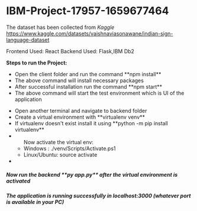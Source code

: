 # IBM-Project-17957-1659677464

The dataset has been collected from _Kaggle_ https://www.kaggle.com/datasets/vaishnaviasonawane/indian-sign-language-dataset

Frontend Used: React
Backend Used: Flask,IBM Db2

**Steps to run the Project:**

<ul>
<li>Open the client folder and run the command **npm install**</li>
<li>The above command will install necessary packages</li>
<li>After successful installation run the command **npm start**</li>
<li>The above command will start the test environment which is UI of the application</li>
</ul>
<ul>
<li>Open another terminal and navigate to backend folder</li>
<li>Create a virtual environment with **virtualenv venv**</li>
<li>If virtualenv doesn't exist install it using **python -m pip install virtualenv**</li>
<li><ul>
        Now activate the virtual env:
        <li>Windows : ./venv/Scripts/Activate.ps1</li>
        <li>Linux/Ubuntu: source activate</li>
    </ul>
</li>
<li></li>
</ul>

<h5>Now run the backend **py app.py** after the virtual environment is activated</h5>

<h5>The application is running successfully in localhost:3000 (whatever port is available in your PC)<h5>
